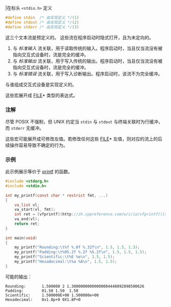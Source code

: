 
|在标头 `<stdio.h>` 定义
```C
#define stdin  /* 由实现定义 */(1)
#define stdout /* 由实现定义 */(2)
#define stderr /* 由实现定义 */(3)
```
这三个文本流是预定义的。
这些流在程序启动时隐式打开，且为未定向的。
1) 与 _标准输入_ 流关联，用于读取传统的输入。程序启动时，当且仅当流没有被指向交互式设备时，流是完全的缓冲。
2) 与 _标准输出_ 流关联，用于写入传统的输出。程序启动时，当且仅当流没有被指向交互式设备时，流是完全的缓冲。
3) 与 _标准错误_ 流关联，用于写入诊断输出。程序启动时，该流不为完全缓冲。

与谁组成交互式设备是实现定义的。

这些宏展开成 [FILE](http://zh.cppreference.com/w/c/io)* 类型的表达式。

### 注解

尽管 POSIX 不强制，但 UNIX 约定当 `stdin` 与 `stdout` 与终端关联时为行缓冲，而 `stderr` 无缓冲。

这些宏可能展开成可修改左值。若修改任何这些 [FILE](http://zh.cppreference.com/w/c/io)* 左值，则对应的流上的后续操作容易导致不确定的行为。

### 示例

此示例展示等价于 [printf](https://zh.cppreference.com/w/c/io/fprintf "c/io/fprintf") 的函数。
```C
#include <stdarg.h>
#include <stdio.h>
 
int my_printf(const char * restrict fmt, ...)
{
    va_list vl;
    va_start(vl, fmt);
    int ret = [vfprintf](http://zh.cppreference.com/w/c/io/vfprintf)([stdout](http://zh.cppreference.com/w/c/io), fmt, vl);
    va_end(vl);
    return ret;
}
 
int main(void)
{
    my_printf("Rounding:\t%f %.0f %.32f\n", 1.5, 1.5, 1.3);
    my_printf("Padding:\t%05.2f %.2f %5.2f\n", 1.5, 1.5, 1.5);
    my_printf("Scientific:\t%E %e\n", 1.5, 1.5);
    my_printf("Hexadecimal:\t%a %A\n", 1.5, 1.5);
}
```
可能的输出：
```
Rounding:       1.500000 2 1.30000000000000004440892098500626
Padding:        01.50 1.50  1.50
Scientific:     1.500000E+00 1.500000e+00
Hexadecimal:    0x1.8p+0 0X1.8P+0
```